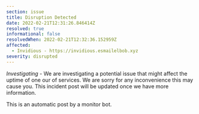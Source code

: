 ```yaml
---
section: issue
title: Disruption Detected
date: 2022-02-21T12:31:26.846414Z
resolved: true
informational: false
resolvedWhen: 2022-02-21T12:32:36.152959Z
affected:
  - Invidious - https://invidious.esmailelbob.xyz
severity: disrupted
---
```

*Investigating* - We are investigating a potential issue that might affect the uptime of one our of services. We are sorry for any inconvenience this may cause you. This incident post will be updated once we have more information.

This is an automatic post by a monitor bot.
        